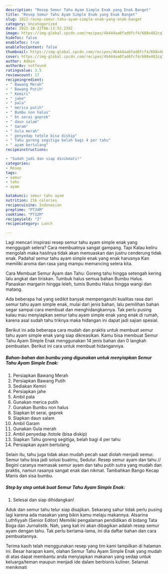 ```yaml
---
description: "Resep Semur Tahu Ayam Simple Enak yang Enak Banget"
title: "Resep Semur Tahu Ayam Simple Enak yang Enak Banget"
slug: 1022-resep-semur-tahu-ayam-simple-enak-yang-enak-banget
category: Uncategorized
date: 2022-10-22T06:13:52.239Z
image: https://img-global.cpcdn.com/recipes/4b444aa0fad0fcf4/680x482cq70/semur-tahu-ayam-simple-enak-foto-resep-utama.jpg
hideToc: false
enableToc: true
enableTocContent: false
thumbnail: https://img-global.cpcdn.com/recipes/4b444aa0fad0fcf4/680x482cq70/semur-tahu-ayam-simple-enak-foto-resep-utama.jpg
cover: https://img-global.cpcdn.com/recipes/4b444aa0fad0fcf4/680x482cq70/semur-tahu-ayam-simple-enak-foto-resep-utama.jpg
author: Admin
authorAv: notfound
ratingvalue: 3.5
reviewcount: 17
recipeingredient:
- " Bawang Merah"
- " Bawang Putih"
- " Kemiri"
- " jahe"
- " pala"
- " merica putih"
- " Bumbu non halus"
- " bt serai geprek"
- " daun salam"
- " Garam"
- " Gula merah"
- " penyedap totole bisa diskip"
- " Tahu goreng segitiga belah bagi 4 per tahu"
- " ayam bertulang"
recipeinstructions:

- "Sudah jadi dan siap dinikmati!"
categories:
- Resep
tags:
- semur
- tahu
- ayam

katakunci: semur tahu ayam 
nutrition: 216 calories
recipecuisine: Indonesian
preptime: "PT34M"
cooktime: "PT32M"
recipeyield: "2"
recipecategory: Lunch

---
```



Lagi mencari inspirasi resep semur tahu ayam simple enak yang menggugah selera? Cara membuatnya sangat gampang. Tapi Kalau keliru mengolah maka hasilnya tidak akan memuaskan dan justru cenderung tidak enak. Padahal semur tahu ayam simple enak yang enak harusnya Kan memiliki aroma dan rasa yang mampu memancing selera kita.


Cara Membuat Semur Ayam dan Tahu: Goreng tahu hingga setengah kering lalu angkat dan tiriskan. Tumbuk halus semua bahan Bumbu Halus. Panaskan margarin hingga leleh, tumis Bumbu Halus hingga wangi dan matang.

Ada beberapa hal yang sedikit banyak mempengaruhi kualitas rasa dari semur tahu ayam simple enak, mulai dari jenis bahan, lalu pemilihan bahan segar sampai cara membuat dan menghidangkannya. Tak perlu pusing kalau mau menyiapkan semur tahu ayam simple enak yang enak di rumah, karena asal sudah tahu triknya maka hidangan ini dapat jadi sajian spesial.


Berikut ini ada beberapa cara mudah dan praktis untuk membuat semur tahu ayam simple enak yang siap dikreasikan. Kamu bisa membuat Semur Tahu Ayam Simple Enak menggunakan 14 jenis bahan dan 0 langkah pembuatan. Berikut ini cara untuk membuat hidangannya.

<!--inarticleads1-->

##### Bahan-bahan dan bumbu yang digunakan untuk menyiapkan Semur Tahu Ayam Simple Enak:

1. Persiapkan  Bawang Merah
1. Persiapkan  Bawang Putih
1. Sediakan  Kemiri
1. Persiapkan  jahe
1. Ambil  pala
1. Gunakan  merica putih
1. Gunakan  Bumbu non halus
1. Siapkan  bt serai, geprek
1. Siapkan  daun salam
1. Ambil  Garam
1. Gunakan  Gula merah
1. Ambil  penyedap /totole (bisa diskip)
1. Siapkan  Tahu goreng segitiga, belah bagi 4 per tahu
1. Persiapkan  ayam bertulang


Selain itu, tahu juga tidak akan mudah pecah saat diolah menjadi semur. Semur tahu bisa jadi solusi buatmu, Sedulur. Resep semur ayam dan tahu // Begini caranya memasak semur ayam dan tahu putih sutra yang mudah dan praktis, namun rasanya sangat enak dan nikmat. Tambahkan Bango Kecap Manis dan sisa bumbu. 

<!--inarticleads2-->

##### Step by step untuk buat Semur Tahu Ayam Simple Enak:


1. Selesai dan siap dihidangkan!

Aduk dan semur tahu telur siap disajikan. Sekarang sahur tidak perlu pusing lagi karena ada masakan yang bikin kamu melaju makannya. Atsarina Luthfiyyah (Senior Editor) Memiliki pengalaman pendidikan di bidang Tata Boga dan Jurnalistik. Nah, yang kali ini akan dibagikan adalah resep semur ayam dengan tahu. Tak perlu berlama-lama, ini dia daftar bahan dan cara pembuatannya. 

Terima kasih telah menggunakan resep yang tim kami tampilkan di halaman ini. Besar harapan kami, olahan Semur Tahu Ayam Simple Enak yang mudah di atas dapat membantu anda menyiapkan makanan yang sedap untuk keluarga/teman maupun menjadi ide dalam berbisnis kuliner. Selamat menikmati
